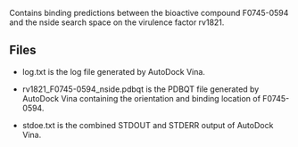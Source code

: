Contains binding predictions between the bioactive compound F0745-0594 and the nside search space on the virulence factor rv1821.

## Files

- log.txt is the log file generated by AutoDock Vina.

- rv1821_F0745-0594_nside.pdbqt is the PDBQT file generated by AutoDock Vina containing the orientation and binding location of F0745-0594.

- stdoe.txt is the combined STDOUT and STDERR output of AutoDock Vina.

